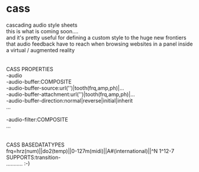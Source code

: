 # cass
cascading audio style sheets<br/>
this is what is coming soon....<br/>
and it's pretty useful for defining a custom style to the huge new frontiers that audio feedback have to reach when browsing websites in a panel inside a virtual / augmented reality<br/>
<br/><br/>
CASS PROPERTIES<br/>
-audio<br/>
-audio-buffer:COMPOSITE<br/>
-audio-buffer-source:url('')|tooth(frq,amp,ph)|...<br/>
-audio-buffer-attachment:url('')|tooth(frq,amp,ph)|...<br/>
-audio-buffer-direction:normal|reverse|initial|inherit<br/>
...<br/><br/>
-audio-filter:COMPOSITE<br/>
...<br/><br/><br/>
CASS BASEDATATYPES<br/>
frq=hrz(num)||do2(temp)||0-127m(midi)||A#(international)||^N    1^12-7				SUPPORTS:transition-<br/>
...........
:-)
